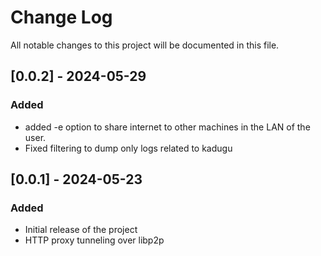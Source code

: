 # Change Log

All notable changes to this project will be documented in this file.

## [0.0.2] - 2024-05-29

### Added

- added -e option to share internet to other machines in the LAN of the user.
- Fixed filtering to dump only logs related to kadugu

## [0.0.1] - 2024-05-23

### Added

- Initial release of the project
- HTTP proxy tunneling over libp2p
